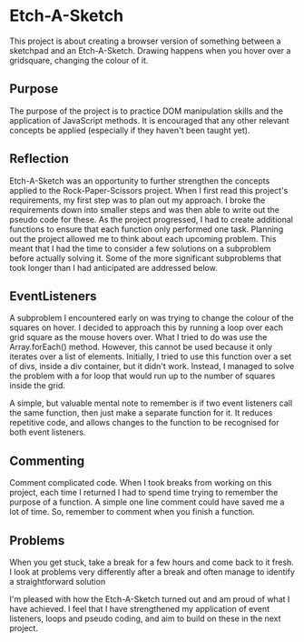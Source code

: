# Etch-A-Sketch
This project is about creating a browser version of something between a sketchpad and an Etch-A-Sketch. Drawing happens when you hover over a gridsquare, changing the colour of it. 

## Purpose
The purpose of the project is to practice DOM manipulation skills and the application of JavaScript methods. It is encouraged that any other relevant concepts be applied (especially if they haven't been taught yet).

## Reflection
Etch-A-Sketch was an opportunity to further strengthen the concepts applied to the Rock-Paper-Scissors project. When I first read this project's requirements, my first step was to plan out my approach. I broke the requirements down into smaller steps and was then able to write out the pseudo code for these. As the project progressed, I had to create additional functions to ensure that each function only performed one task. Planning out the project allowed me to think about each upcoming problem. This meant that I had the time to consider a few solutions on a subproblem before actually solving it. Some of the more significant subproblems that took longer than I had anticipated are addressed below. 


## EventListeners
A subproblem I encountered early on was trying to change the colour of the squares on hover. I decided to approach this by running a loop over each grid square as the mouse hovers over. What I tried to do was use the Array.forEach() method. However, this cannot be used because it only iterates over a list of elements. Initially, I tried to use this function over a set of divs, inside a div container, but it didn't work. Instead, I managed to solve the problem with a for loop that would run up to the number of squares inside the grid. 

A simple, but valuable mental note to remember is if two event listeners call the same function, then just make a separate function for it. It reduces repetitive code, and allows changes to the function to be recognised for both event listeners. 

## Commenting
Comment complicated code. When I took breaks from working on this project, each time I returned I had to spend time trying to remember the purpose of a function. A simple one line comment could have saved me a lot of time. So, remember to comment when you finish a function.

## Problems
 When you get stuck, take a break for a few hours and come back to it fresh. I look at problems very differently after a break and often manage to identify a straightforward solution

I'm pleased with how the Etch-A-Sketch turned out and am proud of what I have achieved. I feel that I have strengthened my application of event listeners, loops and pseudo coding, and aim to build on these in the next project. 
